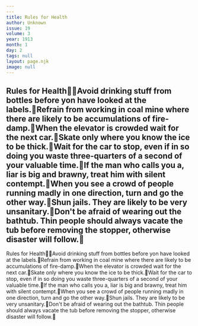 ```yaml
---
---
title: Rules for Health
author: Unknown
issue: 19
volume: 3
year: 1913
month: 1
day: 2
tags: null
layout: page.njk
image: null
---
```

Rules for HealthAvoid drinking stuff from bottles before yon have looked at the labels.Refrain from working in coal mine where there are likely to be accumulations of fire-damp.When the elevator is crowded wait for the next car.Skate only where you know the ice to be thick.Wait for the car to stop, even if in so doing you waste three-quarters of a second of your valuable time.If the man who calls you a, liar is big and brawny, treat him with silent contempt.When you see a crowd of people running madly in one direction, turn and go the other way.Shun jails. They are likely to be very unsanitary.Don't be afraid of wearing out the bathtub. Thin people should always vacate the tub before removing the stopper, otherwise disaster will follow.
---
Rules for HealthAvoid drinking stuff from bottles before yon have looked at the labels.Refrain from working in coal mine where there are likely to be accumulations of fire-damp.When the elevator is crowded wait for the next car.Skate only where you know the ice to be thick.Wait for the car to stop, even if in so doing you waste three-quarters of a second of your valuable time.If the man who calls you a, liar is big and brawny, treat him with silent contempt.When you see a crowd of people running madly in one direction, turn and go the other way.Shun jails. They are likely to be very unsanitary.Don't be afraid of wearing out the bathtub. Thin people should always vacate the tub before removing the stopper, otherwise disaster will follow.

